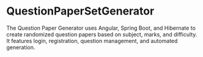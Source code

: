 # QuestionPaperSetGenerator
The Question Paper Generator uses Angular, Spring Boot, and Hibernate to create randomized question papers based on subject, marks, and difficulty. It features login, registration, question management, and automated generation.
